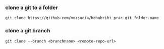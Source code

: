 ### clone a git to a folder
```
git clone https://github.com/mozsocia/bohubrihi_prac.git folder-name
```

### clone a git branch
```
git clone --branch <branchname> <remote-repo-url>
```
